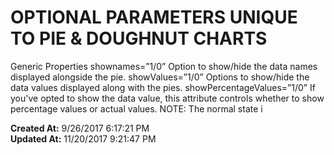 # OPTIONAL PARAMETERS UNIQUE TO PIE & DOUGHNUT CHARTS

Generic Properties shownames=”1/0” Option to show/hide the data names displayed alongside the pie. showValues=”1/0” Options to show/hide the data values displayed along with the pies. showPercentageValues=”1/0” If you've opted to show the data value, this attribute controls whether to show percentage values or actual values. NOTE: The normal state i  

**Created At:** 9/26/2017 6:17:21 PM  
**Updated At:** 11/20/2017 9:21:47 PM  

